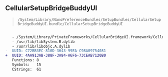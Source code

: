 ## CellularSetupBridgeBuddyUI

> `/System/Library/NanoPreferenceBundles/SetupBundles/CellularSetupBridgeBuddyUI.bundle/CellularSetupBridgeBuddyUI`

```diff

   - /System/Library/PrivateFrameworks/CellularBridgeUI.framework/CellularBridgeUI
   - /usr/lib/libSystem.B.dylib
   - /usr/lib/libobjc.A.dylib
-  UUID: C72BB3EC-810D-3643-99EA-C98A09754081
+  UUID: 4AA913AB-388F-3A84-A6F6-73CEAB7120B0
   Functions: 8
   Symbols:   15
   CStrings:  61

```
